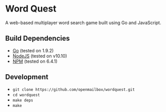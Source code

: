 # Word Quest
A web-based multiplayer word search game built using Go and JavaScript.

## Build Dependencies
* [Go](https://golang.org/) (tested on 1.9.2)
* [NodeJS](https://nodejs.org/en/) (tested on v10.10)
* [NPM](https://www.npmjs.com/) (tested on 6.4.1)

## Development
* `git clone https://github.com/openmailbox/wordquest.git`
* `cd wordquest`
* `make deps`
* `make`
